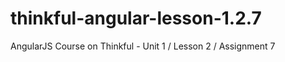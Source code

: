 thinkful-angular-lesson-1.2.7
=============================

AngularJS Course on Thinkful - Unit 1 / Lesson 2 / Assignment 7
